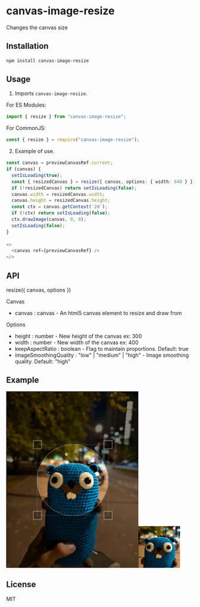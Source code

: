 # canvas-image-resize

Changes the canvas size

## Installation

```bash
npm install canvas-image-resize
```

## Usage

1. Imports `canvas-image-resize`.

For ES Modules:

```ts
import { resize } from "canvas-image-resize";
```

For CommonJS:

```ts
const { resize } = require("canvas-image-resize");
```

2. Example of use.

```ts
const canvas = previewCanvasRef.current;
if (canvas) {
  setIsLoading(true);
  const { resizedCanvas } = resize({ canvas, options: { width: 640 } });
  if (!resizedCanvas) return setIsLoading(false);
  canvas.width = resizedCanvas.width;
  canvas.height = resizedCanvas.height;
  const ctx = canvas.getContext('2d');
  if (!ctx) return setIsLoading(false);
  ctx.drawImage(canvas, 0, 0);
  setIsLoading(false);
}

<>
  <canvas ref={previewCanvasRef} />
</>
```

## API

resize({ canvas, options })

Canvas

- canvas : canvas - An html5 canvas element to resize and draw from

Options

- height : number - New height of the canvas ex: 300
- width : number - New width of the canvas ex: 400
- keepAspectRatio : boolean - Flag to maintain proportions. Default: true
- imageSmoothingQuality : "low" | "medium" | "high" - Image smoothing quality. Default: "high"

## Example

<img src="./static/canvasOriginal.png" width="355" height="474" /><img src="./static/canvasResized.png" width="112" height="112" />

## License

MIT
